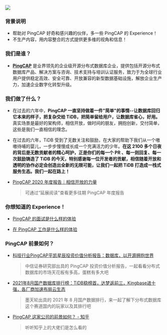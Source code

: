 ![](image/PingCAP.png)
### 背景说明

- 帮助对 PingCAP 好奇和感兴趣的伙伴，多一些 PingCAP 的 Experience！
- 不生产内容，用内容整合的方式提供更多维的视角和信息！

### 我们是谁？

- [**PingCAP**](https://pingcap.com/) 是业界领先的企业级开源分布式数据库企业，提供包括开源分布式数据库产品、解决方案与咨询、技术支持与培训认证服务，致力于为全球行业用户提供稳定高效、安全可靠、开放兼容的新型数据基础设施，解放企业生产力，加速企业数字化转型升级。

### 我们做了什么？

- 在过去的六年中，**PingCAP 一直坚持做着一件"简单"的事情--让数据库回归它本来的样子，把复杂交给 TiDB，把简单留给用户，让数据库省心，好用。** 真实场景是最好的架构师，相信开放，做时间的朋友，拥抱创新，交付简单，这些是我们一直相信的理念。

- 在过去的六年，TiDB 受到了无数关注和鼓励，在大家的帮助下我们从一个嗷嗷待哺的婴儿，一步步慢慢成长成一个充满活力的少年。**在这 2100 多个日夜的背后是无数贡献者的精心呵护，正是你们的每一个 PR 、每一则回复、每一次鼓励铸造了 TiDB 的今天，特别感谢每一位开发者的贡献，相信随着开放和透明的协作必定会创造出全新的无限可能，让我们一起把 TiDB 打造成一栈式服务生态。我们一起在路上！**

- [PingCAP 2020 年度报告｜相信开放的力量](https://mp.weixin.qq.com/s/rZycxnMSEHzI5rOLSlaSfQ)
  > 可通过“延展阅读”查看更多往期 PingCAP 年度报告

### 你想知道的 Experience！

- [PingCAP 的面试是什么样的体验](/0-interview-experience.md)

- [在 PingCAP 工作是什么样的体验](/1-working-experience.md)

### PingCAP 前景如何？

- [科技行业PingCAP平凯星辰投资价值分析报告：数据库，以开源拥抱世界](https://max.book118.com/html/2021/0203/7064160121003052.shtm)
  > 中信证券研究部出具的 PingCAP 投资价值分析报告，一起看看分布式数据库的市场天花板有多高，蛋糕有多大吧

- [2021年8月国产数据库排行榜：TiDB稳榜首，达梦返前三，Kingbase进十强，各厂商加速布局云生态](https://mp.weixin.qq.com/s/MjdQ0Fp7vpaJuYYcG9OXHg)
  > 墨天轮出具的 2021 年 8 月国产数据排行，来一起了解下分布式数据库这个赛道国内的玩家以及其排行吧

- [PingCAP 这家公司的前景如何？ - 知乎](https://www.zhihu.com/question/64878683)
  > 听听知乎上的大佬们是怎么看的